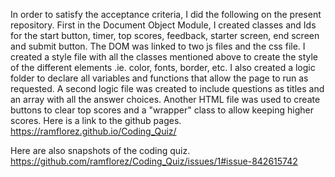 In order to satisfy the acceptance criteria, I did the following on the present repository.
First in the Document Object Module, I created classes and Ids for the start button, timer, top scores, feedback, starter screen, end screen and submit button.
The DOM was linked to two js files and the css file.
I created a style file with all the classes mentioned above to create the style of the different elements .ie. color, fonts, border, etc.
I also created a logic folder to declare all variables and functions that allow the page to run as requested. 
A second logic file was created to include questions as titles and an array with all the answer choices.
Another HTML file was used to create buttons to clear top scores and a "wrapper" class to allow keeping higher scores.
Here is a link to the github pages.
 https://ramflorez.github.io/Coding_Quiz/
 
 Here are also snapshots of the coding quiz.
 https://github.com/ramflorez/Coding_Quiz/issues/1#issue-842615742 
 
